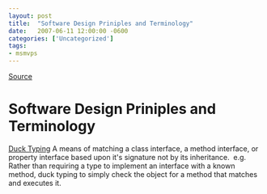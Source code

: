 ```yaml
---
layout: post
title:  "Software Design Priniples and Terminology"
date:   2007-06-11 12:00:00 -0600
categories: ['Uncategorized']
tags:
- msmvps
---
```

[Source](http://blogs.msmvps.com/peterritchie/2007/06/12/software-design-priniples-and-terminology/ "Permalink to Software Design Priniples and Terminology")

# Software Design Priniples and Terminology

[Duck Typing][1] A means of matching a class interface, a method interface, or property interface based upon it's signature not by its inheritance.  e.g. Rather than requiring a type to implement an interface with a known method, duck typing to simply check the object for a method that matches and executes it.

[1]: http://en.wikipedia.org/wiki/Duck_typing

